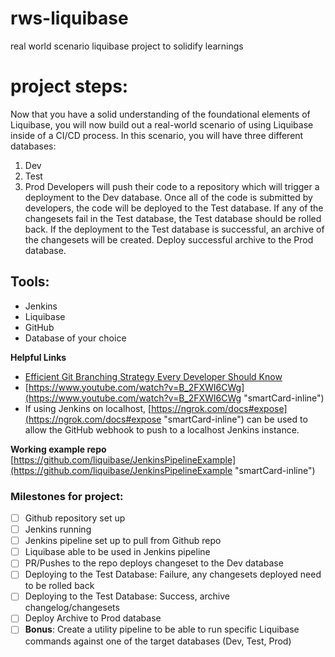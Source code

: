 # rws-liquibase
real world scenario liquibase project to solidify learnings

# project steps:
Now that you have a solid understanding of the foundational elements of Liquibase, you will now build out a real-world scenario of using Liquibase inside of a CI/CD process. In this scenario, you will have three different databases:
1. Dev
2. Test
3. Prod
Developers will push their code to a repository which will trigger a deployment to the Dev database. Once all of the code is submitted by developers, the code will be deployed to the Test database. If any of the changesets fail in the Test database, the Test database should be rolled back. If the deployment to the Test database is successful, an archive of the changesets will be created. Deploy successful archive to the Prod database.

## Tools:
- Jenkins
- Liquibase
- GitHub
- Database of your choice

**Helpful Links**
- [Efficient Git Branching Strategy Every Developer Should Know](https://betterprogramming.pub/efficient-git-branching-strategy-every-developer-should-know-f1034b1ba041 "‌")
- [https://www.youtube.com/watch?v=B_2FXWI6CWg](https://www.youtube.com/watch?v=B_2FXWI6CWg "smartCard-inline")
- If using Jenkins on localhost, [https://ngrok.com/docs#expose](https://ngrok.com/docs#expose "smartCard-inline") can be used to allow the GitHub webhook to push to a localhost Jenkins instance.

**Working example repo**
[https://github.com/liquibase/JenkinsPipelineExample](https://github.com/liquibase/JenkinsPipelineExample "smartCard-inline")


### Milestones for project:
- [ ] Github repository set up
- [ ] Jenkins running
- [ ] Jenkins pipeline set up to pull from Github repo
- [ ] Liquibase able to be used in Jenkins pipeline
- [ ] PR/Pushes to the repo deploys changeset to the Dev database
- [ ] Deploying to the Test Database: Failure, any changesets deployed need to be rolled back
- [ ] Deploying to the Test Database: Success, archive changelog/changesets
- [ ] Deploy Archive to Prod database
- [ ] **Bonus**: Create a utility pipeline to be able to run specific Liquibase commands against one of the target databases (Dev, Test, Prod)